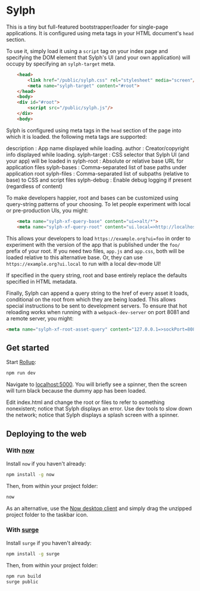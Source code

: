 # Sylph

This is a tiny but full-featured bootstrapper/loader for single-page
applications. It is configured using meta tags in your
HTML document's `head` section.

To use it, simply load it using a `script` tag on your
index page and specifying the DOM element that Sylph's UI (and your own application) will occupy by specifying an `sylph-target` meta.

```html
	<head>
		<link href="/public/sylph.css" rel="stylesheet" media="screen"/>
		<meta name="sylph-target" content="#root">
	</head>
	<body>
	<div id="#root">
		<script src="/public/sylph.js"/>
	</div>
	<body>
```

Sylph is configured using meta tags in the `head` section of the page
into which it is loaded. the following meta tags are supported:

description
: App name displayed while loading.
author
: Creator/copyright info displayed while loading.
sylph-target
: CSS selector that Sylph UI (and your app) will be loaded in
sylph-root
: Absolute or relative base URL for application files
sylph-bases
: Comma-separated list of base paths under application root
sylph-files
: Comma-separated list of subpaths (relative to base) to CSS and script files
sylph-debug
: Enable debug logging if present (regardless of content)

To make developers happier, root and bases can be customized using query-string
patterns of your choosing. To let people experiment with local or pre-production
UIs, you might:

```html
	<meta name="sylph-xf-query-base" content="ui=>alt/*">
	<meta name="sylph-xf-query-root" content="ui.local=>http://localhost:8080">
```

This allows your developers to load `https://example.org?ui=foo` in order
to experiment with the version of the app that is published under the
`foo/` prefix of your root. If you need two files, `app.js` and `app.css`,
both will be loaded relative to this alternative base. Or, they can
use `https://example.org?ui.local` to run with a local dev-mode UI!

If specified in the query string, root and base entirely replace the
defaults specified in HTML metadata.

Finally, Sylph can append a query string to the href of every
asset it loads, conditional on the root from which they are being
loaded. This allows special instructions to be sent to development
servers. To ensure that hot reloading works when running with a
`webpack-dev-server` on port 8081 and a remote server, you might:

```html
<meta name="sylph-xf-root-asset-query" content="127.0.0.1=>sockPort=8081>
```

## Get started

Start [Rollup](https://rollupjs.org):

```bash
npm run dev
```

Navigate to [localhost:5000](http://localhost:5000).
You will briefly see a spinner, then the screen will turn black because
the dummy app has been loaded.

Edit index.html and change the root or files to refer to something
nonexistent; notice that Sylph displays an error. Use dev tools to
slow down the network; notice that Sylph displays a splash screen
with a spinner.

## Deploying to the web

### With [now](https://zeit.co/now)

Install `now` if you haven't already:

```bash
npm install -g now
```

Then, from within your project folder:

```bash
now
```

As an alternative, use the [Now desktop client](https://zeit.co/download) and simply drag the unzipped project folder to the taskbar icon.

### With [surge](https://surge.sh/)

Install `surge` if you haven't already:

```bash
npm install -g surge
```

Then, from within your project folder:

```bash
npm run build
surge public
```
